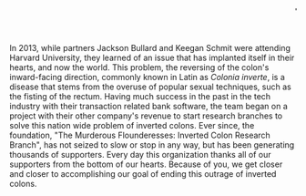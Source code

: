 <marquee><h1>The Murderous Flounderesses: Inverted Colon Research Branch</h1></marquee>


<p>In 2013, while partners Jackson Bullard and Keegan Schmit were attending Harvard University, they learned of an issue that has implanted itself in their hearts, and now the world. This problem, the reversing of the colon's inward-facing direction, commonly known in Latin as <i>Colonia inverte</i>, is a disease that stems from the overuse of popular sexual techniques, such as the fisting of the rectum. Having much success in the past in the tech industry with their transaction related bank software, the team began on a project with their other company's revenue to start research branches to solve this nation wide problem of inverted colons. Ever since, the foundation, "The Murderous Flounderesses: Inverted Colon Research Branch", has not seized to slow or stop in any way, but has been generating thousands of supporters. Every day this organization thanks all of our supporters from the bottom of our hearts. Because of you, we get closer and closer to accomplishing our goal of ending this outrage of inverted colons.</p>
